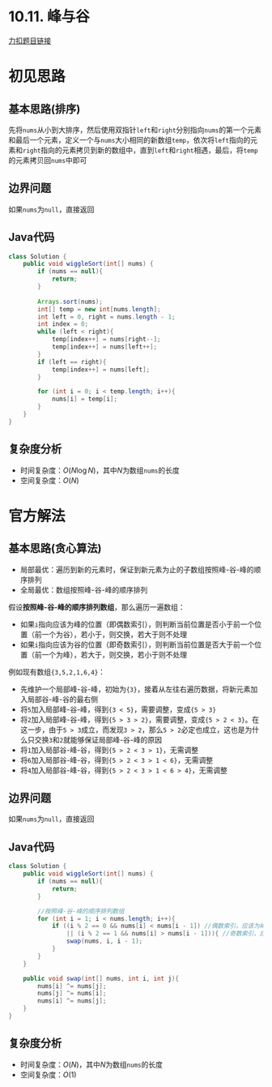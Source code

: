 # 10.11. 峰与谷

[力扣题目链接](https://leetcode-cn.com/problems/peaks-and-valleys-lcci/)

# 初见思路

## 基本思路(排序)

先将`nums`从小到大排序，然后使用双指针`left`和`right`分别指向`nums`的第一个元素和最后一个元素，定义一个与`nums`大小相同的新数组`temp`，依次将`left`指向的元素和`right`指向的元素拷贝到新的数组中，直到`left`和`right`相遇，最后，将`temp`的元素拷贝回`nums`中即可

## 边界问题

如果`nums`为`null`，直接返回

## Java代码

```java
class Solution {
    public void wiggleSort(int[] nums) {
        if (nums == null){
            return;
        }
        
        Arrays.sort(nums);
        int[] temp = new int[nums.length];
        int left = 0, right = nums.length - 1;
        int index = 0;
        while (left < right){
            temp[index++] = nums[right--];
            temp[index++] = nums[left++];
        }
        if (left == right){
            temp[index++] = nums[left];
        }

        for (int i = 0; i < temp.length; i++){
            nums[i] = temp[i];
        }
    }
}
```

## 复杂度分析
- 时间复杂度：$O(N \log N)$，其中$N$为数组`nums`的长度
- 空间复杂度：$O(N)$


# 官方解法

## 基本思路(贪心算法)

- 局部最优：遍历到新的元素时，保证到新元素为止的子数组按照峰-谷-峰的顺序排列
- 全局最优：数组按照峰-谷-峰的顺序排列

假设<strong>按照峰-谷-峰的顺序排列数组</strong>，那么遍历一遍数组：

- 如果`i`指向应该为峰的位置（即偶数索引），则判断当前位置是否小于前一个位置（前一个为谷），若小于，则交换，若大于则不处理
- 如果`i`指向应该为谷的位置（即奇数索引），则判断当前位置是否大于前一个位置（前一个为峰），若大于，则交换，若小于则不处理

例如现有数组`{3,5,2,1,6,4}`：

- 先维护一个局部峰-谷-峰，初始为`{3}`，接着从左往右遍历数据，将新元素加入局部谷-峰-谷的最右侧
- 将`5`加入局部峰-谷-峰，得到`{3 < 5}`，需要调整，变成`{5 > 3}`
- 将`2`加入局部峰-谷-峰，得到`{5 > 3 > 2}`，需要调整，变成`{5 > 2 < 3}`。在这一步，由于`5 > 3`成立，而发现`3 > 2`，那么`5 > 2`必定也成立，这也是为什么只交换`3`和`2`就能够保证局部峰-谷-峰的原因
- 将`1`加入局部谷-峰-谷，得到`{5 > 2 < 3 > 1}`，无需调整
- 将`6`加入局部谷-峰-谷，得到`{5 > 2 < 3 > 1 < 6}`，无需调整
- 将`4`加入局部谷-峰-谷，得到`{5 > 2 < 3 > 1 < 6 > 4}`，无需调整

## 边界问题

如果`nums`为`null`，直接返回

## Java代码
```java
class Solution {
    public void wiggleSort(int[] nums) {
        if (nums == null){
            return;
        }

        //按照峰-谷-峰的顺序排列数组
        for (int i = 1; i < nums.length; i++){
            if ((i % 2 == 0 && nums[i] < nums[i - 1]) //偶数索引，应该为峰
                || (i % 2 == 1 && nums[i] > nums[i - 1])){ //奇数索引，应该为谷
                swap(nums, i, i - 1);
            }
        }
    }

    public void swap(int[] nums, int i, int j){
        nums[i] ^= nums[j];
        nums[j] ^= nums[i];
        nums[i] ^= nums[j];
    }
}
```

## 复杂度分析
- 时间复杂度：$O(N)$，其中$N$为数组`nums`的长度
- 空间复杂度：$O(1)$